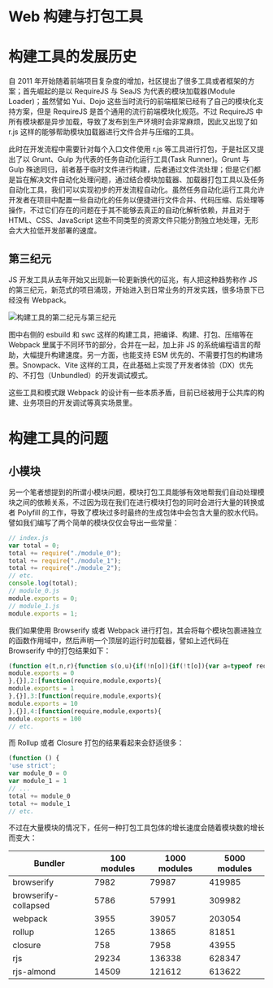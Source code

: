 # Web 构建与打包工具

# 构建工具的发展历史

自 2011 年开始随着前端项目复杂度的增加，社区提出了很多工具或者框架的方案；首先崛起的是以 RequireJS 与 SeaJS 为代表的模块加载器(Module Loader)；虽然譬如 Yui、Dojo 这些当时流行的前端框架已经有了自己的模块化支持方案，但是 RequireJS 是首个通用的流行前端模块化规范。不过 RequireJS 中所有模块都是异步加载，导致了发布到生产环境时会非常麻烦，因此又出现了如 r.js 这样的能够帮助模块加载器进行文件合并与压缩的工具。

此时在开发流程中需要针对每个入口文件使用 r.js 等工具进行打包，于是社区又提出了以 Grunt、Gulp 为代表的任务自动化运行工具(Task Runner)。Grunt 与 Gulp 殊途同归，前者基于临时文件进行构建，后者通过文件流处理；但是它们都是旨在解决文件自动化处理问题，通过结合模块加载器、加载器打包工具以及任务自动化工具，我们可以实现初步的开发流程自动化。虽然任务自动化运行工具允许开发者在项目中配置一些自动化的任务以便捷进行文件合并、代码压缩、后处理等操作，不过它们存在的问题在于其不能够去真正的自动化解析依赖，并且对于 HTML、CSS、JavaScript 这些不同类型的资源文件只能分割独立地处理，无形会大大拉低开发部署的速度。

## 第三纪元

JS 开发工具从去年开始又出现新一轮更新换代的征兆，有人把这种趋势称作 JS 的第三纪元，新范式的项目涌现，开始进入到日常业务的开发实践，很多场景下已经没有 Webpack。

![构建工具的第二纪元与第三纪元](https://ngte-superbed.oss-cn-beijing.aliyuncs.com/superbed/2021/07/06/60e3ee325132923bf8042eb1.jpg)

图中右侧的 esbuild 和 swc 这样的构建工具，把编译、构建、打包、压缩等在 Webpack 里属于不同环节的部分，合并在一起，加上非 JS 的系统编程语言的帮助，大幅提升构建速度。另一方面，也能支持 ESM 优先的、不需要打包的构建场景。Snowpack、Vite 这样的工具，在此基础上实现了开发者体验（DX）优先的、不打包（Unbundled）的开发调试模式。

这些工具和模式跟 Webpack 的设计有一些本质矛盾，目前已经被用于公共库的构建、业务项目的开发调试等真实场景里。

# 构建工具的问题

## 小模块

另一个笔者想提到的所谓小模块问题，模块打包工具能够有效地帮我们自动处理模块之间的依赖关系，不过因为现在我们在进行模块打包的同时会进行大量的转换或者 Polyfill 的工作，导致了模块过多时最终的生成包体中会包含大量的胶水代码。譬如我们编写了两个简单的模块仅仅会导出一些常量：

```js
// index.js
var total = 0;
total += require("./module_0");
total += require("./module_1");
total += require("./module_2");
// etc.
console.log(total);
// module_0.js
module.exports = 0;
// module_1.js
module.exports = 1;
```

我们如果使用 Browserify 或者 Webpack 进行打包，其会将每个模块包裹进独立的函数作用域中，然后声明一个顶层的运行时加载器，譬如上述代码在 Browserify 中的打包结果如下：

```js
(function e(t,n,r){function s(o,u){if(!n[o]){if(!t[o]){var a=typeof require=="function"&&require;if(!u&&a)return a(o,!0);if(i)return i(o,!0);var f=new Error("Cannot find module '"+o+"'");throw f.code="MODULE_NOT_FOUND",f}var l=n[o]={exports:{}};t[o][0].call(l.exports,function(e){var n=t[o][1][e];return s(n?n:e)},l,l.exports,e,t,n,r)}return n[o].exports}var i=typeof require=="function"&&require;for(var o=0;o<r.length;o++)s(r[o]);return s})({1:[function(require,module,exports){
module.exports = 0
},{}],2:[function(require,module,exports){
module.exports = 1
},{}],3:[function(require,module,exports){
module.exports = 10
},{}],4:[function(require,module,exports){
module.exports = 100
// etc.
```

而 Rollup 或者 Closure 打包的结果看起来会舒适很多：

```js
(function () {
'use strict';
var module_0 = 0
var module_1 = 1
// ...
total += module_0
total += module_1
// etc.
```

不过在大量模块的情况下，任何一种打包工具包体的增长速度会随着模块数的增长而变大：

| Bundler              | 100 modules | 1000 modules | 5000 modules |
| -------------------- | ----------- | ------------ | ------------ |
| browserify           | 7982        | 79987        | 419985       |
| browserify-collapsed | 5786        | 57991        | 309982       |
| webpack              | 3955        | 39057        | 203054       |
| rollup               | 1265        | 13865        | 81851        |
| closure              | 758         | 7958         | 43955        |
| rjs                  | 29234       | 136338       | 628347       |
| rjs-almond           | 14509       | 121612       | 613622       |
